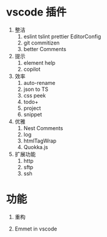# vscode 插件

1. 整洁
   1. eslint tslint prettier EditorConfig
   2. git commitizen
   3. better Comments
1. 提示
   1. element help
   2. copilot
1. 效率
   1. auto-rename
   1. json to TS
   1. css peek
   1. todo+
   1. project
   1. snippet
1. 优雅
   1. Nest Comments
   2. log
   3. htmlTagWrap
   4. Quokka.js
1. 扩展功能
   1. http
   2. sftp
   3. ssh

# 功能

1. 重构

2. Emmet in vscode
